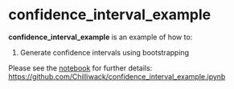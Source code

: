 # confidence_interval_example

**confidence_interval_example** is an example of how to:

1. Generate confidence intervals using bootstrapping

Please see the [notebook](https://github.com/Chilliwack/confidence_interval_example) for further details: https://github.com/Chilliwack/confidence_interval_example.ipynb